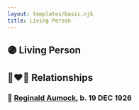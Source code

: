 ```yaml
---
layout: templates/basic.njk
title: Living Person
---
```

## 🟣 Living Person


## 👩‍❤️‍👨 Relationships

### 🔵 [Reginald Aumock](/people/6/62743185), b. 19 DEC 1926
